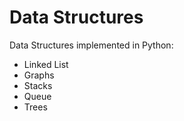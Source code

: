 # Data Structures
Data Structures implemented in Python: 
- Linked List
- Graphs
- Stacks
- Queue 
- Trees
